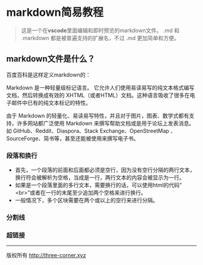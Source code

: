 markdown简易教程
===

> 这是一个在**vscode**里面编辑和即时预览的markdown文件。
> .md 和 .markdown 都是被普遍支持的扩展名，不过 .md 更加简单和方便。

## markdown文件是什么？
百度百科是这样定义markdown的：

Markdown 是一种轻量级标记语言。 它允许人们使用易读易写的纯文本格式编写文档，然后转换成有效的 XHTML（或者HTML）文档。这种语言吸收了很多在电子邮件中已有的纯文本标记的特性。

由于 Markdown 的轻量化、易读易写特性，并且对于图片，图表、数学式都有支持，许多网站都广泛使用 Markdown 来撰写帮助文档或是用于论坛上发表消息。 如 GitHub、Reddit、Diaspora、Stack Exchange、OpenStreetMap 、SourceForge、简书等，甚至还能被使用来撰写电子书。

### 段落和换行
* 首先，一个段落的前面和后面都必须是空行，因为没有空行分隔的两行文本，换行符会被解析为空格，当成是一行，两行文本的内容会被显示为一行。
* 如果是一个段落里面的多行文本，需要换行的话，可以使用html的代码“ \<br>”或者在一行的末尾至少追加两个空格来进行换行。
* 一般情况下，多个区块需要在两个或以上的空行来进行分隔。

### 分割线

### 超链接




------
版权所有 <http://three-corner.xyz>